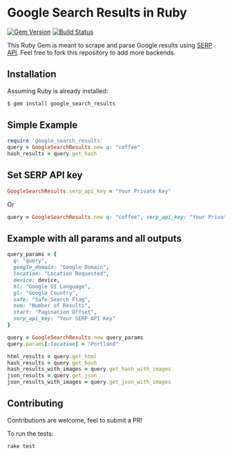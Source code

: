 # Google Search Results in Ruby

[![Gem Version](https://badge.fury.io/rb/google_search_results.svg)](https://rubygems.org/gems/google_search_results/)
[![Build Status](https://travis-ci.org/serpapi/google-search-results-ruby.svg?branch=master)](https://travis-ci.org/serpapi/google-search-results-ruby)

This Ruby Gem is meant to scrape and parse Google results using [SERP API](https://serpapi.com). Feel free to fork this repository to add more backends.

## Installation

Assuming Ruby is already installed:

```bash
$ gem install google_search_results
```

## Simple Example

```ruby
require 'google_search_results'
query = GoogleSearchResults.new q: "coffee"
hash_results = query.get_hash
 ```

## Set SERP API key

```ruby
GoogleSearchResults.serp_api_key = "Your Private Key"
```
Or
```ruby
query = GoogleSearchResults.new q: "coffee", serp_api_key: "Your Private Key"
```
## Example with all params and all outputs
```ruby
query_params = {
  q: "query",
  google_domain: "Google Domain", 
  location: "Location Requested", 
  device: device,
  hl: "Google UI Language",
  gl: "Google Country",
  safe: "Safe Search Flag",
  num: "Number of Results",
  start: "Pagination Offset",
  serp_api_key: "Your SERP API Key"
}

query = GoogleSearchResults.new query_params
query.params[:location] = "Portland"

html_results = query.get_html
hash_results = query.get_hash
hash_results_with_images = query.get_hash_with_images
json_results = query.get_json
json_results_with_images = query.get_json_with_images
```

## Contributing

Contributions are welcome, feel to submit a PR!

To run the tests:

```bash
rake test
```
